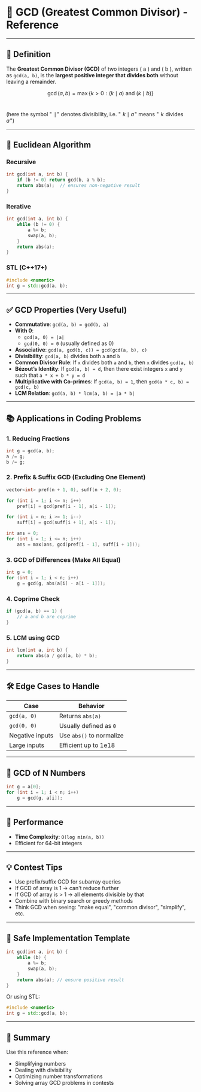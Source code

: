 # 📘 GCD (Greatest Common Divisor) - Reference

---

## 🔢 Definition

The **Greatest Common Divisor (GCD)** of two integers \( a \) and \( b \), written as `gcd(a, b)`, is the **largest positive integer that divides both** without leaving a remainder.

 
$$\gcd(a, b) = \max \{k > 0 : (k \mid a) \text{ and } (k \mid b) \}$$ 


(here the symbol " 
$\mid$ " denotes divisibility, i.e. " 
$k \mid a$ " means " 
$k$  divides  
$a$ ")

---

## 🧮 Euclidean Algorithm

### Recursive
```cpp
int gcd(int a, int b) {
    if (b != 0) return gcd(b, a % b);
    return abs(a);  // ensures non-negative result
}
```

### Iterative
```cpp
int gcd(int a, int b) {
    while (b != 0) {
        a %= b;
        swap(a, b);
    }
    return abs(a);
}
```

### STL (C++17+)
```cpp
#include <numeric>
int g = std::gcd(a, b);
```

---

## ✅ GCD Properties (Very Useful)

- **Commutative**: `gcd(a, b) = gcd(b, a)`
- **With 0**:
  - `gcd(a, 0) = |a|`
  - `gcd(0, 0) = 0` (usually defined as 0)
- **Associative**: `gcd(a, gcd(b, c)) = gcd(gcd(a, b), c)`
- **Divisibility**: `gcd(a, b)` divides both `a` and `b`
- **Common Divisor Rule**: If `x` divides both `a` and `b`, then `x` divides `gcd(a, b)`
- **Bézout’s Identity**: If `gcd(a, b) = d`, then there exist integers `x` and `y` such that `a * x + b * y = d`
- **Multiplicative with Co-primes**: If `gcd(a, b) = 1`, then `gcd(a * c, b) = gcd(c, b)`
- **LCM Relation**: `gcd(a, b) * lcm(a, b) = |a * b|`

---

## 📚 Applications in Coding Problems

### 1. Reducing Fractions
```cpp
int g = gcd(a, b);
a /= g;
b /= g;
```

### 2. Prefix & Suffix GCD (Excluding One Element)
```cpp
vector<int> pref(n + 1, 0), suff(n + 2, 0);

for (int i = 1; i <= n; i++)
    pref[i] = gcd(pref[i - 1], a[i - 1]);

for (int i = n; i >= 1; i--)
    suff[i] = gcd(suff[i + 1], a[i - 1]);

int ans = 0;
for (int i = 1; i <= n; i++)
    ans = max(ans, gcd(pref[i - 1], suff[i + 1]));
```

### 3. GCD of Differences (Make All Equal)
```cpp
int g = 0;
for (int i = 1; i < n; i++)
    g = gcd(g, abs(a[i] - a[i - 1]));
```

### 4. Coprime Check
```cpp
if (gcd(a, b) == 1) {
    // a and b are coprime
}
```

### 5. LCM using GCD
```cpp
int lcm(int a, int b) {
    return abs(a / gcd(a, b) * b);
}
```

---

## 🛠 Edge Cases to Handle

| Case             | Behavior                   |
|------------------|----------------------------|
| `gcd(a, 0)`      | Returns `abs(a)`           |
| `gcd(0, 0)`      | Usually defined as `0`     |
| Negative inputs  | Use `abs()` to normalize   |
| Large inputs     | Efficient up to 1e18       |

---

## 🔁 GCD of N Numbers
```cpp
int g = a[0];
for (int i = 1; i < n; i++)
    g = gcd(g, a[i]);
```

---

## 🚀 Performance

- **Time Complexity**: `O(log min(a, b))`
- Efficient for 64-bit integers

---

## 💡 Contest Tips

- Use prefix/suffix GCD for subarray queries
- If GCD of array is 1 → can't reduce further
- If GCD of array is > 1 → all elements divisible by that
- Combine with binary search or greedy methods
- Think GCD when seeing: "make equal", "common divisor", "simplify", etc.

---

## 🔐 Safe Implementation Template

```cpp
int gcd(int a, int b) {
    while (b) {
        a %= b;
        swap(a, b);
    }
    return abs(a); // ensure positive result
}
```

Or using STL:
```cpp
#include <numeric>
int g = std::gcd(a, b);
```

---

## 🏁 Summary

Use this reference when:
- Simplifying numbers
- Dealing with divisibility
- Optimizing number transformations
- Solving array GCD problems in contests
